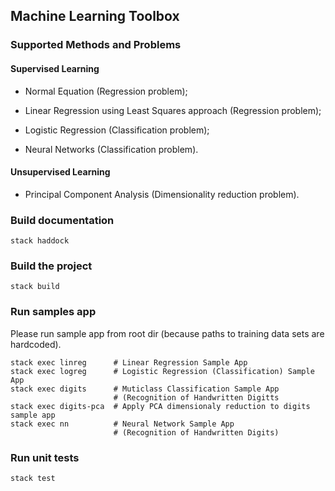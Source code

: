 ## Machine Learning Toolbox

### Supported Methods and Problems

#### Supervised Learning

* Normal Equation (Regression problem);

* Linear Regression using Least Squares approach (Regression problem);

* Logistic Regression (Classification problem);

* Neural Networks (Classification problem).

#### Unsupervised Learning

* Principal Component Analysis (Dimensionality reduction problem).

### Build documentation

    stack haddock

### Build the project

    stack build

### Run samples app

Please run sample app from root dir (because paths to training data sets are hardcoded).

    stack exec linreg      # Linear Regression Sample App
    stack exec logreg      # Logistic Regression (Classification) Sample App
    stack exec digits      # Muticlass Classification Sample App
                           # (Recognition of Handwritten Digitts
    stack exec digits-pca  # Apply PCA dimensionaly reduction to digits sample app
    stack exec nn          # Neural Network Sample App
                           # (Recognition of Handwritten Digits)

### Run unit tests

    stack test
